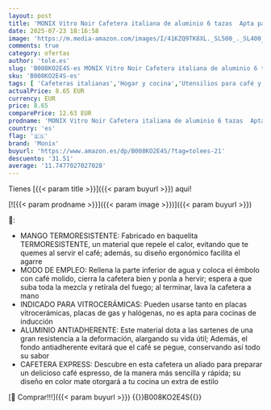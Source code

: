 ```yaml
---
layout: post
title: 'MONIX Vitro Noir Cafetera italiana de aluminio 6 tazas  Apta para todo tipo de cocinas salvo inducción  Color negro'
date: 2025-07-23 18:16:58
image: 'https://m.media-amazon.com/images/I/41KZQ9TK8XL._SL500_._SL400_.jpg'
comments: true
category: ofertas
author: 'tole.es'
slug: 'B008KO2E4S-es MONIX Vitro Noir Cafetera italiana de aluminio 6 tazas...'
sku: 'B008KO2E4S-es'
tags: [ 'Cafeteras italianas','Hogar y cocina','Utensilios para café y té','cafetera','monix','🇪🇸', ]
actualPrice: 8.65 EUR
currency: EUR
price: 8.65
comparePrice: 12.63 EUR
prodname: 'MONIX Vitro Noir Cafetera italiana de aluminio 6 tazas  Apta para todo tipo de cocinas salvo inducción  Color negro'
country: 'es'
flag: '🇪🇸'
brand: 'Monix'
buyurl: 'https://www.amazon.es/dp/B008KO2E4S/?tag=tolees-21'
descuento: '31.51'
average: '11.7477027027028'
---
```


Tienes [{{< param title >}}]({{< param buyurl >}}) aqui!

[![{{< param prodname >}}]({{< param image >}})]({{< param buyurl >}})

🔎:

- MANGO TERMORESISTENTE: Fabricado en baquelita TERMORESISTENTE, un material que repele el calor, evitando que te quemes al servir el café; además, su diseño ergonómico facilita el agarre
- MODO DE EMPLEO: Rellena la parte inferior de agua y coloca el émbolo con café molido, cierra la cafetera bien y ponla a hervir; espera a que suba toda la mezcla y retírala del fuego; al terminar, lava la cafetera a mano
- INDICADO PARA VITROCERÁMICAS: Pueden usarse tanto en placas vitrocerámicas, placas de gas y halógenas, no es apta para cocinas de inducción
- ALUMINIO ANTIADHERENTE: Este material dota a las sartenes de una gran resistencia a la deformación, alargando su vida útil; Además, el fondo antiadherente evitará que el café se pegue, conservando así todo su sabor
- CAFETERA EXPRESS: Descubre en esta cafetera un aliado para preparar un delicioso café espresso, de la manera más sencilla y rápida; su diseño en color mate otorgará a tu cocina un extra de estilo

[🛒 Comprar!!!]({{< param buyurl >}})
{{<world>}}B008KO2E4S{{</world>}}
